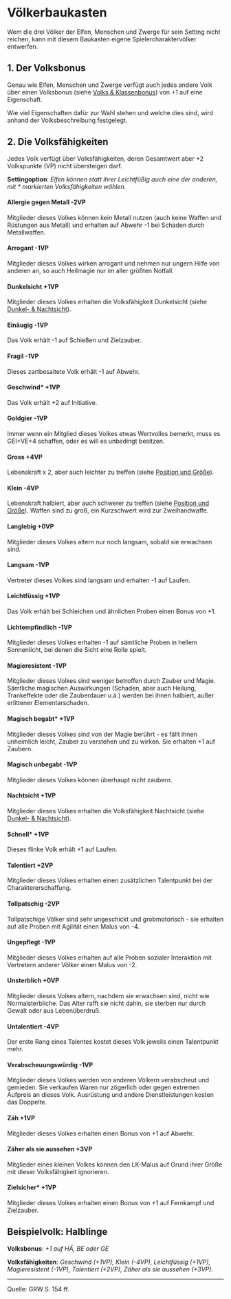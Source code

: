 # Völkerbaukasten

Wem die drei Völker der Elfen, Menschen und Zwerge für sein Setting nicht reichen, kann mit diesem Baukasten eigene Spielercharaktervölker entwerfen.

## 1. Der Volksbonus

Genau wie Elfen, Menschen und Zwerge verfügt auch jedes andere Volk über einen Volksbonus (siehe [Volks & Klassenbonus](charaktere-charaktererschaffung.md#5-volks---klassenbonus)) von +1 auf eine Eigenschaft.

Wie viel Eigenschaften dafür zur Wahl stehen und welche dies sind, wird anhand der Volksbeschreibung festgelegt.

## 2. Die Volksfähigkeiten

Jedes Volk verfügt über Volksfähigkeiten, deren Gesamtwert aber +2 Volkspunkte (VP) nicht übersteigen darf.

**Settingoption**: _Elfen können statt ihrer Leichtfüßig auch eine der anderen, mit \* markierten Volksfähigkeiten wählen._

#### Allergie gegen Metall -2VP

Mitglieder dieses Volkes können kein Metall nutzen (auch keine Waffen und Rüstungen aus Metall) und erhalten auf Abwehr -1 bei Schaden durch Metallwaffen.

#### Arrogant -1VP

Mitglieder dieses Volkes wirken arrogant und nehmen nur ungern Hilfe von anderen an, so auch Heilmagie nur im aller größten Notfall.

#### Dunkelsicht +1VP

Mitglieder dieses Volkes erhalten die Volksfähigkeit Dunkelsicht (siehe [Dunkel- & Nachtsicht](spielleitung-dungeons.md#dunkel---nachtsicht)).

#### Einäugig -1VP

Das Volk erhält -1 auf Schießen und Zielzauber.

#### Fragil -1VP

Dieses zartbesaitete Volk erhält -1 auf Abwehr.

#### Geschwind\* +1VP

Das Volk erhält +2 auf Initiative.

#### Goldgier -1VP

Immer wenn ein Mitglied dieses Volkes etwas Wertvolles bemerkt, muss es GEI+VE+4 schaffen, oder es will es unbedingt besitzen.

#### Gross +4VP

Lebenskraft x 2, aber auch leichter zu treffen (siehe [Position und Größe](regeln-kampfdetails.md#position-und-grösse)).

#### Klein -4VP

Lebenskraft halbiert, aber auch schwerer zu treffen (siehe [Position und Größe](regeln-kampfdetails.md#position-und-grösse)). Waffen sind zu groß, ein Kurzschwert wird zur Zweihandwaffe.

#### Langlebig +0VP

Mitglieder dieses Volkes altern nur noch langsam, sobald sie erwachsen sind.

#### Langsam -1VP

Vertreter dieses Volkes sind langsam und erhalten -1 auf Laufen.

#### Leichtfüssig +1VP

Das Volk erhält bei Schleichen und ähnlichen Proben einen Bonus von +1.

#### Lichtempfindlich -1VP

Mitglieder dieses Volkes erhalten -1 auf sämtliche Proben in hellem Sonnenlicht, bei denen die Sicht eine Rolle spielt.

#### Magieresistent -1VP

Mitglieder dieses Volkes sind weniger betroffen durch Zauber und Magie. Sämtliche magischen Auswirkungen (Schaden, aber auch Heilung, Trankeffekte oder die Zauberdauer u.ä.) werden bei ihnen halbiert, außer erlittener Elementarschaden.

#### Magisch begabt\* +1VP

Mitglieder dieses Volkes sind von der Magie berührt - es fällt ihnen unheimlich leicht, Zauber zu verstehen und zu wirken. Sie erhalten +1 auf Zaubern.

#### Magisch unbegabt -1VP

Mitglieder dieses Volkes können überhaupt nicht zaubern.

#### Nachtsicht +1VP

Mitglieder dieses Volkes erhalten die Volksfähigkeit Nachtsicht (siehe [Dunkel- & Nachtsicht](spielleitung-dungeons.md#dunkel---nachtsicht)).

#### Schnell\* +1VP

Dieses flinke Volk erhält +1 auf Laufen.

#### Talentiert +2VP

Mitglieder dieses Volkes erhalten einen zusätzlichen Talentpunkt bei der Charaktererschaffung.

#### Tollpatschig -2VP

Tollpatschige Völker sind sehr ungeschickt und grobmotorisch - sie erhalten auf alle Proben mit Agilität einen Malus von -4.

#### Ungepflegt -1VP

Mitglieder dieses Volkes erhalten auf alle Proben sozialer Interaktion mit Vertretern anderer Völker einen Malus von -2.

#### Unsterblich +0VP

Mitglieder dieses Volkes altern, nachdem sie erwachsen sind, nicht wie Normalsterbliche. Das Alter rafft sie nicht dahin, sie sterben nur durch Gewalt oder aus Lebenüberdruß.

#### Untalentiert -4VP

Der erste Rang eines Talentes kostet dieses Volk jeweils einen Talentpunkt mehr.

#### Verabscheuungswürdig -1VP

Mitglieder dieses Volkes werden von anderen Völkern verabscheut und gemieden. Sie verkaufen Waren nur zögerlich oder gegen extremen Aufpreis an dieses Volk. Ausrüstung und andere Dienstleistungen kosten das Doppelte.

#### Zäh +1VP

Mitglieder dieses Volkes erhalten einen Bonus von +1 auf Abwehr.

#### Zäher als sie aussehen +3VP

Mitglieder eines kleinen Volkes können den LK-Malus auf Grund ihrer Größe mit dieser Volksfähigkeit ignorieren.

#### Zielsicher\* +1VP

Mitglieder dieses Volkes erhalten einen Bonus von +1 auf Fernkampf und Zielzauber.

## Beispielvolk: Halblinge

**Volksbonus**: _+1 auf HÄ, BE oder GE_

**Volksfähigkeiten**: _Geschwind (+1VP), Klein (-4VP), Leichtfüssig (+1VP), Magieresistent (-1VP), Talentiert (+2VP), Zäher als sie aussehen (+3VP)._

---

Quelle: GRW S. 154 ff.
